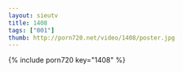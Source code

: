 ```yaml
--- 
layout: sieutv
title: 1408
tags: ["001"]
thumb: http://porn720.net/video/1408/poster.jpg
---
```

{% include porn720 key="1408" %} 
